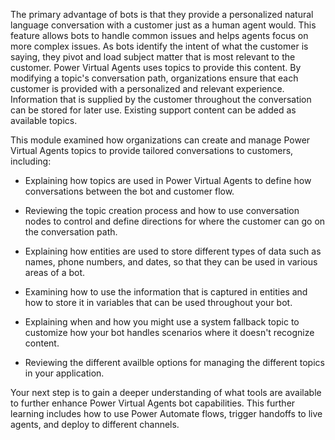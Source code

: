The primary advantage of bots is that they provide a personalized natural language conversation with a customer just as a human agent would. This feature allows bots to handle common issues and helps agents focus on more complex issues. As bots identify the intent of what the customer is saying, they pivot and load subject matter that is most relevant to the customer. Power Virtual Agents uses topics to provide this content. By modifying a topic's conversation path, organizations ensure that each customer is provided with a personalized and relevant experience. Information that is supplied by the customer throughout the conversation can be stored for later use. Existing support content can be added as available topics.

This module examined how organizations can create and manage Power Virtual Agents topics to provide tailored conversations to customers, including:

- Explaining how topics are used in Power Virtual Agents to define how conversations between the bot and customer flow.

- Reviewing the topic creation process and how to use conversation nodes to control and define directions for where the customer can go on the conversation path.

- Explaining how entities are used to store different types of data such as names, phone numbers, and dates, so that they can be used in various areas of a bot.

- Examining how to use the information that is captured in entities and how to store it in variables that can be used throughout your bot.

- Explaining when and how you might use a system fallback topic to customize how your bot handles scenarios where it doesn't recognize content.

- Reviewing the different availble options for managing the different topics in your application.

Your next step is to gain a deeper understanding of what tools are available to further enhance Power Virtual Agents bot capabilities. This further learning includes how to use Power Automate flows, trigger handoffs to live agents, and deploy to different channels.
